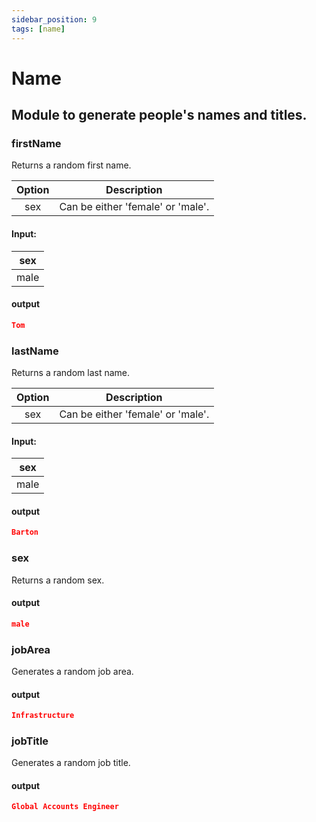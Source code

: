 ```yaml
---
sidebar_position: 9
tags: [name]
---
```


# Name

## Module to generate people's names and titles.

### firstName

Returns a random first name.

| Option | Description                       |
| :----: | --------------------------------- |
|  sex   | Can be either 'female' or 'male'. |

#### Input:

| sex  |
| :--: |
| male |

#### output

```json
Tom
```

### lastName

Returns a random last name.

| Option | Description                       |
| :----: | --------------------------------- |
|  sex   | Can be either 'female' or 'male'. |

#### Input:

| sex  |
| :--: |
| male |

#### output

```json
Barton
```

### sex

Returns a random sex.

#### output

```json
male
```

### jobArea

Generates a random job area.

#### output

```json
Infrastructure
```

### jobTitle

Generates a random job title.

#### output

```json
Global Accounts Engineer
```
